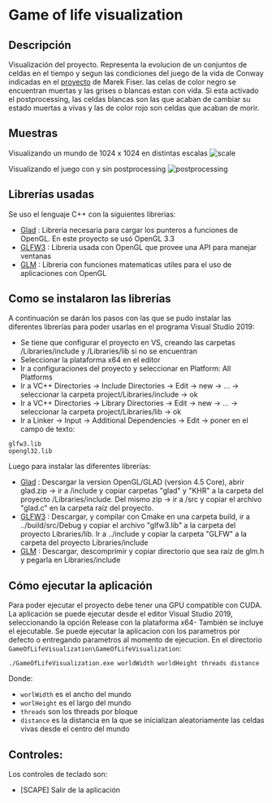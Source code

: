 # Game of life visualization

## Descripción
Visualización del proyecto. Representa la evolucion de un conjuntos de celdas en el tiempo y segun las condiciones del juego de la vida de Conway indicadas en el [proyecto](http://www.marekfiser.com/Projects/Conways-Game-of-Life-on-GPU-using-CUDA) de Marek Fiser. las celas de color negro se encuentran muertas y las grises o blancas estan con vida. 
Si esta activado el postprocessing, las celdas blancas son las que acaban de cambiar su estado muertas a vivas y las de color rojo son celdas que acaban de morir.

## Muestras

Visualizando un mundo de 1024 x 1024 en distintas escalas
![scale](../captures/gol_scale.gif)

Visualizando el juego con y sin postprocessing
![postprocessing](../captures/gol_pros.gif)

## Librerías usadas
Se uso el lenguaje C++ con la siguientes librerias:
- [Glad](https://glad.dav1d.de/) : Libreria necesaria para cargar los punteros a funciones de OpenGL. En este proyecto se usó OpenGL 3.3
- [GLFW3](https://www.glfw.org/) : Libreria usada con OpenGL que provee una API para manejar ventanas
- [GLM](https://glm.g-truc.net/0.9.9/index.html) : Libreria con funciones matematicas utiles para el uso de aplicaciones con OpenGL

## Como se instalaron las librerías
A continuación se darán los pasos con las que se pudo instalar las diferentes librerías para poder usarlas en el programa Visual Studio 2019:
- Se tiene que configurar el proyecto en VS, creando las carpetas /Libraries/include y /Libraries/lib si no se encuentran
- Seleccionar la plataforma x64 en el editor
- Ir a configuraciones del proyecto y seleccionar en Platform: All Platforms
- Ir a VC++ Directories -> Include Directories -> Edit -> new -> ... -> seleccionar la carpeta project/Libraries/include -> ok
- Ir a VC++ Directories -> Library Directories -> Edit -> new -> ... -> seleccionar la carpeta project/Libraries/lib -> ok
- Ir a Linker -> Input -> Additional Dependencies -> Edit -> poner en el campo de texto:
```
glfw3.lib
opengl32.lib
```
Luego para instalar las diferentes librerías:
- [Glad](https://glad.dav1d.de/) : Descargar la version OpenGL/GLAD (version 4.5 Core), abrir glad.zip -> ir a /include y copiar carpetas "glad" y "KHR" a la carpeta del proyecto /Libraries/include. Del mismo zip -> ir a /src y copiar el archivo "glad.c" en la carpeta raíz del proyecto.
- [GLFW3](https://www.glfw.org/) : Descargar, y compilar con Cmake en una carpeta build, ir a ../build/src/Debug y copiar el archivo "glfw3.lib" a la carpeta del proyecto Libraries/lib. Ir a ../include y copiar la carpeta "GLFW" a la carpeta del proyecto Libraries/include
- [GLM](https://glm.g-truc.net/0.9.9/index.html) : Descargar, descomprimir y copiar directorio que sea raíz de glm.h y pegarla en Libraries/include

## Cómo ejecutar la aplicación
Para poder ejecutar el proyecto debe tener una GPU compatible con CUDA. La aplicación se puede ejecutar desde el editor Visual Studio 2019, seleccionando la opción Release con la plataforma x64- También se incluye el ejecutable.
Se puede ejecutar la aplicacion con los parametros por defecto o entregando parametros al momento de ejecucion. En el directorio ``GameOfLifeVisualization\GameOfLifeVisualization``:
```
./GameOfLifeVisualization.exe worldWidth worldHeight threads distance
```
Donde:
- ``worlWidth`` es el ancho del mundo
- ``worlHeight`` es el largo del mundo
- ``threads`` son los threads por bloque
- ``distance`` es la distancia en la que se inicializan aleatoriamente las celdas vivas desde el centro del mundo

## Controles:

Los controles de teclado son:
- [SCAPE] Salir de la aplicación
